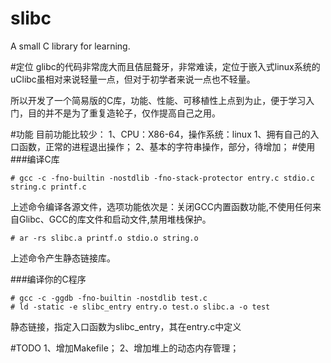 # slibc
A small C library for learning.

#定位
glibc的代码非常庞大而且佶屈聱牙，非常难读，定位于嵌入式linux系统的uClibc虽相对来说轻量一点，但对于初学者来说一点也不轻量。

所以开发了一个简易版的C库，功能、性能、可移植性上点到为止，便于学习入门，目的并不是为了重复造轮子，仅作提高自己之用。

#功能
目前功能比较少：
1、CPU：X86-64，操作系统：linux
1、拥有自己的入口函数，正常的进程退出操作；
2、基本的字符串操作，部分，待增加；
#使用
###编译C库
```
# gcc -c -fno-builtin -nostdlib -fno-stack-protector entry.c stdio.c string.c printf.c
```
上述命令编译各源文件，选项功能依次是：关闭GCC内置函数功能,不使用任何来自Glibc、GCC的库文件和启动文件,禁用堆栈保护。

```
# ar -rs slibc.a printf.o stdio.o string.o
```
上述命令产生静态链接库。

###编译你的C程序

```
# gcc -c -ggdb -fno-builtin -nostdlib test.c
# ld -static -e slibc_entry entry.o test.o slibc.a -o test
```
静态链接，指定入口函数为slibc_entry，其在entry.c中定义

#TODO
1、增加Makefile；
2、增加堆上的动态内存管理；
